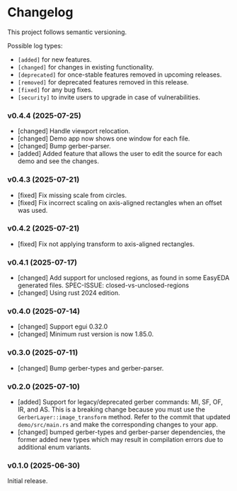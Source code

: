 # Changelog

This project follows semantic versioning.

Possible log types:

- `[added]` for new features.
- `[changed]` for changes in existing functionality.
- `[deprecated]` for once-stable features removed in upcoming releases.
- `[removed]` for deprecated features removed in this release.
- `[fixed]` for any bug fixes.
- `[security]` to invite users to upgrade in case of vulnerabilities.

### v0.4.4 (2025-07-25)

- [changed] Handle viewport relocation.
- [changed] Demo app now shows one window for each file.
- [changed] Bump gerber-parser.
- [added] Added feature that allows the user to edit the source for each demo and see the changes.

### v0.4.3 (2025-07-21)

- [fixed] Fix missing scale from circles.
- [fixed] Fix incorrect scaling on axis-aligned rectangles when an offset was used. 

### v0.4.2 (2025-07-21)

- [fixed] Fix not applying transform to axis-aligned rectangles. 

### v0.4.1 (2025-07-17)

- [changed] Add support for unclosed regions, as found in some EasyEDA generated files. SPEC-ISSUE: closed-vs-unclosed-regions
- [changed] Using rust 2024 edition.

### v0.4.0 (2025-07-14)

- [changed] Support egui 0.32.0
- [changed] Minimum rust version is now 1.85.0.

### v0.3.0 (2025-07-11)

- [changed] Bump gerber-types and gerber-parser.

### v0.2.0 (2025-07-10)

- [added] Support for legacy/deprecated gerber commands: MI, SF, OF, IR, and AS.
  This is a breaking change because you must use the `GerberLayer::image_transform` method.
  Refer to the commit that updated `demo/src/main.rs` and make the corresponding changes to your app.
- [changed] bumped gerber-types and gerber-parser dependencies, the former added new types which may result
  in compilation errors due to additional enum variants.

### v0.1.0 (2025-06-30)

Initial release.
